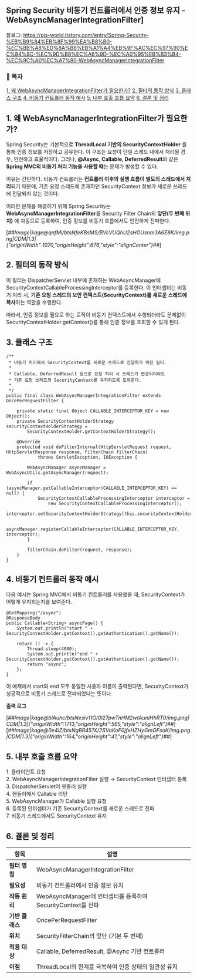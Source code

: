 ## Spring Security 비동기 컨트롤러에서 인증 정보 유지 - WebAsyncManagerIntegrationFilter]
블로그: https://pjs-world.tistory.com/entry/Spring-Security-%EB%B9%84%EB%8F%99%EA%B8%B0-%EC%BB%A8%ED%8A%B8%EB%A1%A4%EB%9F%AC%EC%97%90%EC%84%9C-%EC%9D%B8%EC%A6%9D-%EC%A0%95%EB%B3%B4-%EC%9C%A0%EC%A7%80-WebAsyncManagerIntegrationFilter

### 📌 목차

[1\. 왜 WebAsyncManagerIntegrationFilter가 필요한가?](#why-need) [2\. 필터의 동작 방식](#how-it-works) [3\. 클래스 구조](#code-structure) [4\. 비동기 컨트롤러 동작 예시](#async-controller-example) [5\. 내부 호출 흐름 요약](#flow-summary) [6\. 결론 및 정리](#summary)

## 1\. 왜 WebAsyncManagerIntegrationFilter가 필요한가?

Spring Security는 기본적으로 **ThreadLocal 기반의 SecurityContextHolder** 를 통해 인증 정보를 저장하고 공유한다. 이 구조는 요청이 단일 스레드 내에서 처리될 경우, 안전하고 효율적이다. 그러나, **@Async, Callable, DeferredResult**와 같은 **Spring MVC의 비동기 처리 기능을 사용할 때**는 문제가 발생할 수 있다.

이유는 간단하다. 비동기 컨트롤러는 **컨트롤러 이후의 실행 흐름이 별도의 스레드에서 처리**되기 때문에, 기존 요청 스레드에 존재하던 SecurityContext 정보가 새로운 쓰레드에 전달되지 않는 것이다.

이러한 문제를 해결하기 위해 Spring Security는 **WebAsyncManagerIntegrationFilter**를 Security Filter Chain의 **앞단(두 번째 위치)** 에 자동으로 등록하여, 인증 정보를 비동기 흐름에서도 안전하게 전파한다.

[##_Image|kage@qnfMi/btsNfeKBsMS/BVcVUQhU2sHGUsnm3A6E8K/img.png|CDM|1.3|{"originWidth":1070,"originHeight":676,"style":"alignCenter"}_##]

## 2\. 필터의 동작 방식

이 필터는 DispatcherServlet 내부에 존재하는 WebAsyncManager에 SecurityContextCallableProcessingInterceptor를 등록한다. 이 인터셉터는 비동기 처리 시, **기존 요청 스레드의 보안 컨텍스트(SecurityContext)를 새로운 스레드에 복사**하는 역할을 수행한다.

따라서, 인증 정보를 필요로 하는 로직이 비동기 컨텍스트에서 수행되더라도 문제없이 SecurityContextHolder.getContext()를 통해 인증 정보를 조회할 수 있게 된다.

## 3\. 클래스 구조

```
/**
 * 비동기 처리에서 SecurityContext를 새로운 쓰레드로 전달하기 위한 필터.
 * 
 * Callable, DeferredResult 등으로 요청 처리 시 쓰레드가 변경되더라도
 * 기존 요청 쓰레드의 SecurityContext를 유지하도록 도와준다.
 *
 */
public final class WebAsyncManagerIntegrationFilter extends OncePerRequestFilter {

    private static final Object CALLABLE_INTERCEPTOR_KEY = new Object();
    private SecurityContextHolderStrategy securityContextHolderStrategy =
        SecurityContextHolder.getContextHolderStrategy();

    @Override
    protected void doFilterInternal(HttpServletRequest request, HttpServletResponse response, FilterChain filterChain)
            throws ServletException, IOException {

        WebAsyncManager asyncManager = WebAsyncUtils.getAsyncManager(request);

        if (asyncManager.getCallableInterceptor(CALLABLE_INTERCEPTOR_KEY) == null) {
            SecurityContextCallableProcessingInterceptor interceptor =
                new SecurityContextCallableProcessingInterceptor();
            interceptor.setSecurityContextHolderStrategy(this.securityContextHolderStrategy);

            asyncManager.registerCallableInterceptor(CALLABLE_INTERCEPTOR_KEY, interceptor);
        }

        filterChain.doFilter(request, response);
    }
}
```

## 4\. 비동기 컨트롤러 동작 예시

다음 예시는 Spring MVC에서 비동기 컨트롤러를 사용했을 때, SecurityContext가 어떻게 유지되는지를 보여준다.

```
@GetMapping("/async")
@ResponseBody
public Callable<String> asyncPage() {
    System.out.println("start " + SecurityContextHolder.getContext().getAuthentication().getName());

    return () -> {
        Thread.sleep(4000);
        System.out.println("end " + SecurityContextHolder.getContext().getAuthentication().getName());
        return "async";
    };
}
```

이 예제에서 start와 end 모두 동일한 사용자 이름이 출력된다면, SecurityContext가 성공적으로 비동기 스레드로 전파되었다는 뜻이다.

**출력 로그**

[##_Image|kage@blAuhc/btsNesiv11O/0l27pwTnHM2wtAunlHhRT0/img.png|CDM|1.3|{"originWidth":1713,"originHeight":565,"style":"alignLeft"}_##][##_Image|kage@0e4iZ/btsNgBR451X/2SVaKoF0jfxHZHyGmOFsoK/img.png|CDM|1.3|{"originWidth":164,"originHeight":41,"style":"alignLeft"}_##]

## 5\. 내부 호출 흐름 요약

1. 클라이언트 요청  
2. WebAsyncManagerIntegrationFilter 실행 → SecurityContext 인터셉터 등록  
3. DispatcherServlet이 핸들러 실행  
4. 핸들러에서 Callable 리턴  
5. WebAsyncManager가 Callable 실행 요청  
6. 등록된 인터셉터가 기존 SecurityContext를 새로운 스레드로 전파  
7. 비동기 스레드에서도 SecurityContext 유지

## 6\. 결론 및 정리

| **항목** | **설명** |
| --- | --- |
| **필터 명칭** | WebAsyncManagerIntegrationFilter |
| **필요성** | 비동기 컨트롤러에서 인증 정보 유지 |
| **작동 원리** | WebAsyncManager에 인터셉터를 등록하여 SecurityContext를 전파 |
| **기반 클래스** | OncePerRequestFilter |
| **위치** | SecurityFilterChain의 앞단 (기본 두 번째) |
| **적용 대상** | Callable, DeferredResult, @Async 기반 컨트롤러 |
| **이점** | ThreadLocal의 한계를 극복하여 인증 상태의 일관성 유지 |